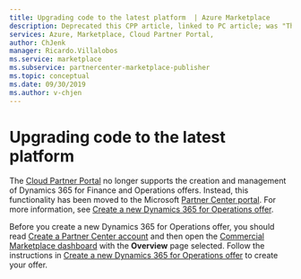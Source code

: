 ```yaml
---
title: Upgrading code to the latest platform  | Azure Marketplace
description: Deprecated this CPP article, linked to PC article; was "This topic explains how to upgrade your Microsoft Dynamics 365 for Operations platform version to the latest platform release"
services: Azure, Marketplace, Cloud Partner Portal, 
author: ChJenk
manager: Ricardo.Villalobos 
ms.service: marketplace
ms.subservice: partnercenter-marketplace-publisher
ms.topic: conceptual
ms.date: 09/30/2019
ms.author: v-chjen
---
```


# Upgrading code to the latest platform

The [Cloud Partner Portal](https://cloudpartner.azure.com/) no longer supports the creation and management of Dynamics 365 for Finance and Operations offers. Instead, this functionality has been moved to the Microsoft [Partner Center portal](https://partner.microsoft.com/). For more information, see [Create a new Dynamics 365 for Operations offer](https://docs.microsoft.com/azure/marketplace/partner-center-portal/create-new-operations-offer).

Before you create a new Dynamics 365 for Operations offer, you should read [Create a Partner Center account](https://docs.microsoft.com/azure/marketplace/partner-center-portal/create-account) and then open the [Commercial Marketplace dashboard](https://partner.microsoft.com/dashboard/directory) with the **Overview** page selected. Follow the instructions in [Create a new Dynamics 365 for Operations offer](https://docs.microsoft.com/azure/marketplace/partner-center-portal/create-new-operations-offer) to create your offer.
